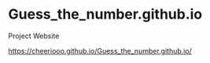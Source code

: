# Guess_the_number.github.io
Project Website



https://cheeriooo.github.io/Guess_the_number.github.io/
